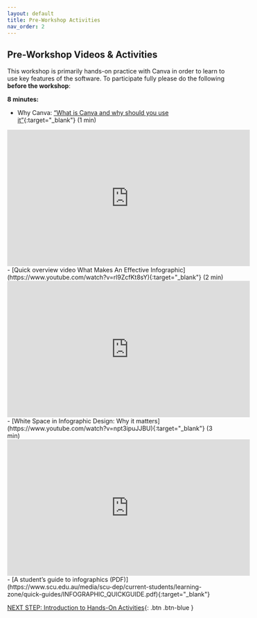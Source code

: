 ```yaml
---
layout: default
title: Pre-Workshop Activities
nav_order: 2
---
```

##  Pre-Workshop Videos & Activities
This workshop is primarily hands-on practice with Canva in order to learn to use key features of the software. To participate fully please do the following **before the workshop**:

**8 minutes:**<br>

- Why Canva: [“What is Canva and why should you use it”](https://www.youtube.com/watch?v=n1nt7uOh008){:target="_blank"} (1 min)
<iframe width="560" height="315" src="https://www.youtube.com/embed/n1nt7uOh008" title="YouTube video player" frameborder="0" allow="accelerometer; autoplay; clipboard-write; encrypted-media; gyroscope; picture-in-picture" allowfullscreen></iframe>
- [Quick overview video What Makes An Effective Infographic](https://www.youtube.com/watch?v=rl9ZcfKt8sY){:target="_blank"} (2 min)
<iframe width="560" height="315" src="https://www.youtube.com/embed/rl9ZcfKt8sY" title="YouTube video player" frameborder="0" allow="accelerometer; autoplay; clipboard-write; encrypted-media; gyroscope; picture-in-picture" allowfullscreen></iframe>
- [White Space in Infographic Design: Why it matters](https://www.youtube.com/watch?v=npt3ipuJJBU){:target="_blank"} (3 min)
<iframe width="560" height="315" src="https://www.youtube.com/embed/npt3ipuJJBU" title="YouTube video player" frameborder="0" allow="accelerometer; autoplay; clipboard-write; encrypted-media; gyroscope; picture-in-picture" allowfullscreen></iframe>
- [A student’s guide to infographics (PDF)](https://www.scu.edu.au/media/scu-dep/current-students/learning-zone/quick-guides/INFOGRAPHIC_QUICKGUIDE.pdf){:target="_blank"}

[NEXT STEP: Introduction to Hands-On Activities](activities-intro.html){: .btn .btn-blue }
